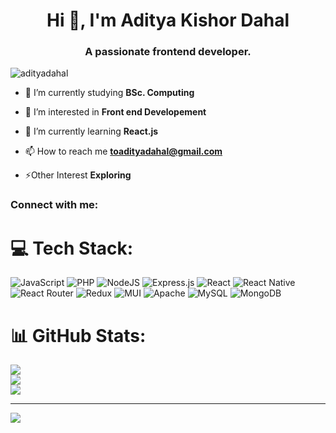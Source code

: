 <h1 align="center">Hi 👋, I'm Aditya Kishor Dahal</h1>
<h3 align="center">A passionate frontend developer.</h3>

<p align="left"> <img src="https://komarev.com/ghpvc/?username=adityadahal&label=Profile%20views&color=0e75b6&style=flat" alt="adityadahal" /> </p>

- 🔭 I’m currently studying **BSc. Computing**

- 👯 I’m interested in **Front end Developement**

- 🤝 I’m currently learning **React.js**

- 📫 How to reach me **toadityadahal@gmail.com**

- ⚡Other Interest **Exploring**

<h3 align="left">Connect with me:</h3>
<p align="left">
</p>




# 💻 Tech Stack:
![JavaScript](https://img.shields.io/badge/javascript-%23323330.svg?style=for-the-badge&logo=javascript&logoColor=%23F7DF1E) ![PHP](https://img.shields.io/badge/php-%23777BB4.svg?style=for-the-badge&logo=php&logoColor=white) ![NodeJS](https://img.shields.io/badge/node.js-6DA55F?style=for-the-badge&logo=node.js&logoColor=white) ![Express.js](https://img.shields.io/badge/express.js-%23404d59.svg?style=for-the-badge&logo=express&logoColor=%2361DAFB) ![React](https://img.shields.io/badge/react-%2320232a.svg?style=for-the-badge&logo=react&logoColor=%2361DAFB) ![React Native](https://img.shields.io/badge/react_native-%2320232a.svg?style=for-the-badge&logo=react&logoColor=%2361DAFB) ![React Router](https://img.shields.io/badge/React_Router-CA4245?style=for-the-badge&logo=react-router&logoColor=white) ![Redux](https://img.shields.io/badge/redux-%23593d88.svg?style=for-the-badge&logo=redux&logoColor=white) ![MUI](https://img.shields.io/badge/MUI-%230081CB.svg?style=for-the-badge&logo=material-ui&logoColor=white) ![Apache](https://img.shields.io/badge/apache-%23D42029.svg?style=for-the-badge&logo=apache&logoColor=white) ![MySQL](https://img.shields.io/badge/mysql-%2300f.svg?style=for-the-badge&logo=mysql&logoColor=white) ![MongoDB](https://img.shields.io/badge/MongoDB-%234ea94b.svg?style=for-the-badge&logo=mongodb&logoColor=white)
# 📊 GitHub Stats:
![](https://github-readme-stats.vercel.app/api?username=adityadahal&theme=dark&hide_border=false&include_all_commits=false&count_private=false)<br/>
![](https://github-readme-streak-stats.herokuapp.com/?user=adityadahal&theme=dark&hide_border=false)<br/>
![](https://github-readme-stats.vercel.app/api/top-langs/?username=adityadahal&theme=dark&hide_border=false&include_all_commits=false&count_private=false&layout=compact)

---
[![](https://visitcount.itsvg.in/api?id=adityadahal&icon=0&color=0)](https://visitcount.itsvg.in)

